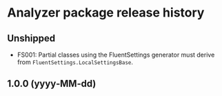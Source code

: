 ﻿# Analyzer package release history

## Unshipped
- FS001: Partial classes using the FluentSettings generator must derive from `FluentSettings.LocalSettingsBase`.

## 1.0.0 (yyyy‑MM‑dd)
<!-- when you ship 1.0.0, move the above under a new “1.0.0” section and fill in the date -->
